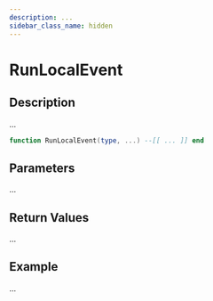 ```yaml
---
description: ...
sidebar_class_name: hidden
---
```


# RunLocalEvent

## Description

...

```lua
function RunLocalEvent(type, ...) --[[ ... ]] end
```

## Parameters

...

## Return Values

...

## Example

...

